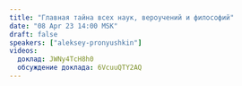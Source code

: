 ```yaml
---
title: "Главная тайна всех наук, вероучений и философий"
date: "08 Apr 23 14:00 MSK"
draft: false
speakers: ["aleksey-pronyushkin"]
videos:
  доклад: JWNy4TcH8h0
  обсуждение доклада: 6VcuuQTY2AQ
---
```


